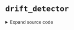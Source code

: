# <code>drift_detector</code>
<details class="source">
<summary>
<span>Expand source code</span>
</summary>
<pre>
```python
import sys
import operator
import functools
import pyspark
from loguru import logger
from pyspark.sql import functions as F
from pyspark.sql import types as T
from pyspark.sql.window import Window

from anovos.data_ingest.data_sampling import data_sample
from anovos.data_transformer.transformers import attribute_binning
from anovos.shared.utils import attributeType_segregation
from .validations import check_distance_method, check_list_of_columns


@check_distance_method
@check_list_of_columns
def statistics(
    spark,
    idf_target,
    idf_source,
    list_of_cols="all",
    drop_cols=None,
    method_type="PSI",
    bin_method="equal_range",
    bin_size=10,
    threshold=0.1,
    use_sampling=True,
    sample_method="random",
    strata_cols="all",
    stratified_type="population",
    sample_size=100000,
    sample_seed=42,
    persist=True,
    persist_option=pyspark.StorageLevel.MEMORY_AND_DISK,
    pre_existing_source=False,
    source_save=True,
    source_path="NA",
    model_directory="drift_statistics",
    print_impact=False,
):
    """
    When the performance of a deployed machine learning model degrades in production, one potential reason is that
    the data used in training and prediction are not following the same distribution.

    Data drift mainly includes the following manifestations:

    - Covariate shift: training and test data follow different distributions. For example, An algorithm predicting
    income that is trained on younger population but tested on older population.
    - Prior probability shift: change of prior probability. For example in a spam classification problem,
    the proportion of spam emails changes from 0.2
    in training data to 0.6 in testing data.
    - Concept shift: the distribution of the target variable changes given fixed input values. For example in
    the same spam classification problem, emails tagged as spam in training data are more likely to be tagged
    as non-spam in testing data.

    In our module, we mainly focus on covariate shift detection.

    In summary, given 2 datasets, source and target datasets, we would like to quantify the drift of some numerical
    attributes from source to target datasets. The whole process can be broken down into 2 steps: (1) convert each
    attribute of interest in source and target datasets into source and target probability distributions. (2)
    calculate the statistical distance between source and target distributions for each attribute.

    In the first step, attribute_binning is firstly performed to bin the numerical attributes of the source dataset,
    which requires two input variables: bin_method and bin_size. The same binning method is applied on the target
    dataset to align two results. The probability distributions are computed by dividing the frequency of each bin by
    the total frequency.

    In the second step, 4 choices of statistical metrics are provided to measure the data drift of an attribute from
    source to target distribution: Population Stability Index (PSI), Jensen-Shannon Divergence (JSD),
    Hellinger Distance (HD) and Kolmogorov-Smirnov Distance (KS).

    They are calculated as below:
    For two discrete probability distributions *P=(p_1,…,p_k)* and *Q=(q_1,…,q_k),*

    ![https://raw.githubusercontent.com/anovos/anovos-docs/main/docs/assets/drift_stats_formulae.png](https://raw.githubusercontent.com/anovos/anovos-docs/main/docs/assets/drift_stats_formulae.png)

    A threshold can be set to flag out drifted attributes. If multiple statistical metrics have been calculated,
    an attribute will be marked as drifted if any of its statistical metric is larger than the threshold.

    This function can be used in many scenarios. For example:

    1. Attribute level data drift can be analysed together with the attribute importance of a machine learning model.
    The more important an attribute is, the more attention it needs to be given if drift presents.
    2. To analyse data drift over time, one can treat one dataset as the source / baseline dataset and multiple
    datasets as the target datasets. Drift analysis can be performed between the source dataset and each of the
    target dataset to quantify the drift over time.

    Parameters
    ----------
    spark
        Spark Session
    idf_target
        Input Dataframe
    idf_source
        Baseline/Source Dataframe. This argument is ignored if pre_existing_source is True.
    list_of_cols
        List of columns to check drift e.g., ["col1","col2"].
        Alternatively, columns can be specified in a string format,
        where different column names are separated by pipe delimiter “|” e.g., "col1|col2".
        "all" can be passed to include all (non-array) columns for analysis.
        Please note that this argument is used in conjunction with drop_cols i.e. a column mentioned in
        drop_cols argument is not considered for analysis even if it is mentioned in list_of_cols. (Default value = "all")
    drop_cols
        List of columns to be dropped e.g., ["col1","col2"].
        Alternatively, columns can be specified in a string format,
        where different column names are separated by pipe delimiter “|” e.g., "col1|col2". (Default value = None)
    method_type
        "PSI", "JSD", "HD", "KS","all".
        "all" can be passed to calculate all drift metrics.
        One or more methods can be passed in a form of list or string where different metrics are separated
        by pipe delimiter “|” e.g. ["PSI", "JSD"] or "PSI|JSD". (Default value = "PSI")
    bin_method
        String argument - "equal_frequency" or "equal_range".
        In "equal_range" method, each bin is of equal size/width and in "equal_frequency", each bin
        has equal no. of rows, though the width of bins may vary. (Default value = "equal_range")
    bin_size
        Integer argument - Number of bins for creating histogram. (Default value = 10)
    threshold
        Float argument - A column is flagged if any drift metric is above the threshold. (Default value = 0.1)
    use_sampling
        Boolean argument - True or False. This argument is used to determine whether to use random sample method on
        source and target dataset, True will enable the use of sample method, otherwise False.
        It is recommended to set this as True for large datasets. (Default value = True)
    sample_method
        String argument - "random" or "stratified".
        If use_sampling is True, this argument is used to determine the sampling method.
        "stratified" for Stratified sampling, "random" for Random Sampling.
        For more details, please refer to https://docs.anovos.ai/api/data_ingest/data_sampling.html.
        (Default value = "random")
    strata_cols
        If use_sampling is True and sample_method is "stratified", this argument is used to determine the list
        of columns used to be treated as strata. For more details, please refer to
        https://docs.anovos.ai/api/data_ingest/data_sampling.html. (Default value = "all")
    stratified_type
        String argument - "population" or "balanced". If use_sampling is True and sample_method is "stratified",
        this string argument is used to determine the stratified sampling method. "population" stands for
        Proportionate Stratified Sampling, "balanced" stands for Optimum Stratified Sampling.
        For more details, please refer to
        https://docs.anovos.ai/api/data_ingest/data_sampling.html. (Default value = "population")
    sample_size
        Integer argument - If use_sampling is True, this argument is used to determine the sample size of sampling method.
        (Default value = 100000)
    sample_seed
        Integer argument - If use_sampling is True, this argument is used to determine the seed of sampling method.
        (Default value = 42)
    persist
        Boolean argument - True or False. This argument is used to determine whether to persist on
        binning result of source and target dataset, True will enable the use of persist, otherwise False.
        It is recommended to set this as True for large datasets. (Default value = True)
    persist_option
        If persist is True, this argument is used to determine the type of persist.
        (Default value = pyspark.StorageLevel.MEMORY_AND_DISK)
    pre_existing_source
        Boolean argument – True or False. True if the drift_statistics folder (binning model &
        frequency counts for each attribute) exists already, False Otherwise. (Default value = False)
    source_save
        Boolean argument - True or False. This argument will determine whether or not to save the source to source_path.
        (Default value = False)
    source_path
        If pre_existing_source is False, this argument can be used for saving the drift_statistics folder.
        The drift_statistics folder will have attribute_binning (binning model) & frequency_counts sub-folders.
        If pre_existing_source is True, this argument is path for referring the drift_statistics folder.
        Default "NA" for temporarily saving data in "intermediate_data/" folder. (Default value = "NA")
    model_directory
        If pre_existing_source is False, this argument can be used for saving the drift stats to folder.
        The default drift statics directory is drift_statistics folder will have attribute_binning
        If pre_existing_source is True, this argument is model_directory for referring the drift statistics dir.
        Default "drift_statistics" for temporarily saving source dataset attribute_binning folder.
        (Default value = "drift_statistics")
    print_impact
        Boolean argument - True or False. This argument is to print out the drift statistics of all attributes
        and attributes meeting the threshold. (Default value = False)

    Returns
    -------
    DataFrame
        [attribute, *metric, flagged]
        Number of columns will be dependent on method argument. There will be one column for each drift method/metric.

    """
    drop_cols = drop_cols or []
    num_cols = attributeType_segregation(idf_target.select(list_of_cols))[0]

    count_target = idf_target.count()
    count_source = idf_source.count()
    if use_sampling:
        if count_target > sample_size:
            idf_target = data_sample(
                idf_target,
                strata_cols=strata_cols,
                fraction=sample_size / count_target,
                method_type=sample_method,
                stratified_type=stratified_type,
                seed_value=sample_seed,
            )
            if persist:
                idf_target = idf_target.persist(persist_option)
            count_target = idf_target.count()
        if count_source > sample_size:
            idf_source = data_sample(
                idf_source,
                strata_cols=strata_cols,
                fraction=sample_size / count_source,
                method_type=sample_method,
                stratified_type=stratified_type,
                seed_value=sample_seed,
            )
            if persist:
                idf_source = idf_source.persist(persist_option)
            count_source = idf_source.count()

    if source_path == "NA":
        source_path = "intermediate_data"

    if not pre_existing_source:
        source_bin = attribute_binning(
            spark,
            idf_source,
            list_of_cols=num_cols,
            method_type=bin_method,
            bin_size=bin_size,
            pre_existing_model=False,
            model_path=source_path + "/" + model_directory,
        )
        if persist:
            source_bin = source_bin.persist(persist_option)

    target_bin = attribute_binning(
        spark,
        idf_target,
        list_of_cols=num_cols,
        method_type=bin_method,
        bin_size=bin_size,
        pre_existing_model=True,
        model_path=source_path + "/" + model_directory,
    )

    if persist:
        target_bin = target_bin.persist(persist_option)

    temp_list = []
    for i in list_of_cols:
        temp_method_join_list = []
        if pre_existing_source:
            x = spark.read.csv(
                source_path + "/" + model_directory + "/frequency_counts/" + i,
                header=True,
                inferSchema=True,
            )
        else:
            x = (
                source_bin.groupBy(i)
                .agg((F.count(i) / count_source).alias("p"))
                .fillna(-1)
            )
            if source_save:
                x.coalesce(1).write.csv(
                    source_path + "/" + model_directory + "/frequency_counts/" + i,
                    header=True,
                    mode="overwrite",
                )

        y = target_bin.groupBy(i).agg((F.count(i) / count_target).alias("q")).fillna(-1)

        xy = (
            x.join(y, i, "full_outer")
            .fillna(0.0001, subset=["p", "q"])
            .replace(0, 0.0001)
            .orderBy(i)
        )

        if "PSI" in method_type:
            xy_psi = (
                xy.withColumn(
                    "deduct_ln_mul",
                    ((F.col("p") - F.col("q")) * (F.log(F.col("p") / F.col("q")))),
                )
                .select(F.sum(F.col("deduct_ln_mul")).alias("PSI"))
                .withColumn("attribute", F.lit(str(i)))
                .select("attribute", "PSI")
            )
            temp_method_join_list.append(xy_psi)

        if "HD" in method_type:
            xy_hd = (
                xy.withColumn(
                    "pow",
                    F.pow((F.sqrt(F.col("p")) - F.sqrt(F.col("q"))), 2),
                )
                .select(F.sqrt(F.sum(F.col("pow")) / 2).alias("HD"))
                .withColumn("attribute", F.lit(str(i)))
                .select("attribute", "HD")
            )
            temp_method_join_list.append(xy_hd)

        if "JSD" in method_type:
            xy_jsd = (
                xy.withColumn("m", ((F.col("p") + F.col("q")) / 2))
                .withColumn("log_pm", (F.col("p") * F.log(F.col("p") / F.col("m"))))
                .withColumn("log_qm", (F.col("q") * F.log(F.col("q") / F.col("m"))))
                .select(
                    F.sum(F.col("log_pm")).alias("pm"),
                    F.sum(F.col("log_qm")).alias("qm"),
                )
                .select(((F.col("pm") + F.col("qm")) / 2).alias("JSD"))
                .withColumn("attribute", F.lit(str(i)))
                .select("attribute", "JSD")
            )
            temp_method_join_list.append(xy_jsd)

        if "KS" in method_type:
            xy_ks = (
                xy.withColumn(
                    "cum_sum_p",
                    F.sum(F.col("p")).over(
                        Window.partitionBy().orderBy().rowsBetween(-sys.maxsize, 0)
                    ),
                )
                .withColumn(
                    "cum_sum_q",
                    F.sum(F.col("q")).over(
                        Window.partitionBy().orderBy().rowsBetween(-sys.maxsize, 0)
                    ),
                )
                .withColumn(
                    "deduct_abs", F.abs(F.col("cum_sum_p") - F.col("cum_sum_q"))
                )
                .select(
                    F.max(F.col("deduct_abs")).alias("KS"),
                )
                .withColumn("attribute", F.lit(str(i)))
                .select("attribute", "KS")
            )
            temp_method_join_list.append(xy_ks)

        xy_temp = temp_method_join_list[0]
        if len(temp_method_join_list) > 1:
            for count in range(1, len(temp_method_join_list)):
                xy_temp = xy_temp.join(
                    temp_method_join_list[count], "attribute", "inner"
                )

        temp_list.append(xy_temp)

    def unionAll(dfs):
        first, *_ = dfs
        return first.sql_ctx.createDataFrame(
            first.sql_ctx._sc.union([df.rdd for df in dfs]), first.schema
        )

    odf_union = unionAll(temp_list)
    cond_expr = functools.reduce(
        operator.or_, [(F.col(c) > threshold) for c in odf_union.columns[1:]]
    )
    odf = odf_union.withColumn("flagged", F.when(cond_expr, 1).otherwise(0))

    if print_impact:
        logger.info("All Attributes:")
        odf.show(len(list_of_cols))
        logger.info("Attributes meeting Data Drift threshold:")
        drift = odf.where(F.col("flagged") == 1)
        drift.show(drift.count())

    if persist:
        idf_target.unpersist()
        idf_source.unpersist()
        if not pre_existing_source:
            source_bin.unpersist()
        target_bin.unpersist()
    return odf
```
</pre>
</details>
## Functions
<dl>
<dt id="anovos.drift_stability.drift_detector.statistics"><code class="name flex hljs csharp">
<span class="k">def</span> <span class="nf"><span class="ident">statistics</span></span>(<span class="n">spark, idf_target, idf_source, list_of_cols='all', drop_cols=None, method_type='PSI', bin_method='equal_range', bin_size=10, threshold=0.1, use_sampling=True, sample_method='random', strata_cols='all', stratified_type='population', sample_size=100000, sample_seed=42, persist=True, persist_option=StorageLevel(True, True, False, False, 1), pre_existing_source=False, source_save=True, source_path='NA', model_directory='drift_statistics', print_impact=False)</span>
</code></dt>
<dd>
<div class="desc"><p>When the performance of a deployed machine learning model degrades in production, one potential reason is that
the data used in training and prediction are not following the same distribution.</p>
<p>Data drift mainly includes the following manifestations:</p>
<ul>
<li>Covariate shift: training and test data follow different distributions. For example, An algorithm predicting
income that is trained on younger population but tested on older population.</li>
<li>Prior probability shift: change of prior probability. For example in a spam classification problem,
the proportion of spam emails changes from 0.2
in training data to 0.6 in testing data.</li>
<li>Concept shift: the distribution of the target variable changes given fixed input values. For example in
the same spam classification problem, emails tagged as spam in training data are more likely to be tagged
as non-spam in testing data.</li>
</ul>
<p>In our module, we mainly focus on covariate shift detection.</p>
<p>In summary, given 2 datasets, source and target datasets, we would like to quantify the drift of some numerical
attributes from source to target datasets. The whole process can be broken down into 2 steps: (1) convert each
attribute of interest in source and target datasets into source and target probability distributions. (2)
calculate the statistical distance between source and target distributions for each attribute.</p>
<p>In the first step, attribute_binning is firstly performed to bin the numerical attributes of the source dataset,
which requires two input variables: bin_method and bin_size. The same binning method is applied on the target
dataset to align two results. The probability distributions are computed by dividing the frequency of each bin by
the total frequency.</p>
<p>In the second step, 4 choices of statistical metrics are provided to measure the data drift of an attribute from
source to target distribution: Population Stability Index (PSI), Jensen-Shannon Divergence (JSD),
Hellinger Distance (HD) and Kolmogorov-Smirnov Distance (KS).</p>
<p>They are calculated as below:
For two discrete probability distributions <em>P=(p_1,…,p_k)</em> and <em>Q=(q_1,…,q_k),</em></p>
<p><img alt="https://raw.githubusercontent.com/anovos/anovos-docs/main/docs/assets/drift_stats_formulae.png" src="https://raw.githubusercontent.com/anovos/anovos-docs/main/docs/assets/drift_stats_formulae.png"></p>
<p>A threshold can be set to flag out drifted attributes. If multiple statistical metrics have been calculated,
an attribute will be marked as drifted if any of its statistical metric is larger than the threshold.</p>
<p>This function can be used in many scenarios. For example:</p>
<ol>
<li>Attribute level data drift can be analysed together with the attribute importance of a machine learning model.
The more important an attribute is, the more attention it needs to be given if drift presents.</li>
<li>To analyse data drift over time, one can treat one dataset as the source / baseline dataset and multiple
datasets as the target datasets. Drift analysis can be performed between the source dataset and each of the
target dataset to quantify the drift over time.</li>
</ol>
<h2 id="parameters">Parameters</h2>
<dl>
<dt><strong><code>spark</code></strong></dt>
<dd>Spark Session</dd>
<dt><strong><code>idf_target</code></strong></dt>
<dd>Input Dataframe</dd>
<dt><strong><code>idf_source</code></strong></dt>
<dd>Baseline/Source Dataframe. This argument is ignored if pre_existing_source is True.</dd>
<dt><strong><code>list_of_cols</code></strong></dt>
<dd>List of columns to check drift e.g., ["col1","col2"].
Alternatively, columns can be specified in a string format,
where different column names are separated by pipe delimiter “|” e.g., "col1|col2".
"all" can be passed to include all (non-array) columns for analysis.
Please note that this argument is used in conjunction with drop_cols i.e. a column mentioned in
drop_cols argument is not considered for analysis even if it is mentioned in list_of_cols. (Default value = "all")</dd>
<dt><strong><code>drop_cols</code></strong></dt>
<dd>List of columns to be dropped e.g., ["col1","col2"].
Alternatively, columns can be specified in a string format,
where different column names are separated by pipe delimiter “|” e.g., "col1|col2". (Default value = None)</dd>
<dt><strong><code>method_type</code></strong></dt>
<dd>"PSI", "JSD", "HD", "KS","all".
"all" can be passed to calculate all drift metrics.
One or more methods can be passed in a form of list or string where different metrics are separated
by pipe delimiter “|” e.g. ["PSI", "JSD"] or "PSI|JSD". (Default value = "PSI")</dd>
<dt><strong><code>bin_method</code></strong></dt>
<dd>String argument - "equal_frequency" or "equal_range".
In "equal_range" method, each bin is of equal size/width and in "equal_frequency", each bin
has equal no. of rows, though the width of bins may vary. (Default value = "equal_range")</dd>
<dt><strong><code>bin_size</code></strong></dt>
<dd>Integer argument - Number of bins for creating histogram. (Default value = 10)</dd>
<dt><strong><code>threshold</code></strong></dt>
<dd>Float argument - A column is flagged if any drift metric is above the threshold. (Default value = 0.1)</dd>
<dt><strong><code>use_sampling</code></strong></dt>
<dd>Boolean argument - True or False. This argument is used to determine whether to use random sample method on
source and target dataset, True will enable the use of sample method, otherwise False.
It is recommended to set this as True for large datasets. (Default value = True)</dd>
<dt><strong><code>sample_method</code></strong></dt>
<dd>String argument - "random" or "stratified".
If use_sampling is True, this argument is used to determine the sampling method.
"stratified" for Stratified sampling, "random" for Random Sampling.
For more details, please refer to <a href="https://docs.anovos.ai/api/data_ingest/data_sampling.html.">https://docs.anovos.ai/api/data_ingest/data_sampling.html.</a>
(Default value = "random")</dd>
<dt><strong><code>strata_cols</code></strong></dt>
<dd>If use_sampling is True and sample_method is "stratified", this argument is used to determine the list
of columns used to be treated as strata. For more details, please refer to
<a href="https://docs.anovos.ai/api/data_ingest/data_sampling.html.">https://docs.anovos.ai/api/data_ingest/data_sampling.html.</a> (Default value = "all")</dd>
<dt><strong><code>stratified_type</code></strong></dt>
<dd>String argument - "population" or "balanced". If use_sampling is True and sample_method is "stratified",
this string argument is used to determine the stratified sampling method. "population" stands for
Proportionate Stratified Sampling, "balanced" stands for Optimum Stratified Sampling.
For more details, please refer to
<a href="https://docs.anovos.ai/api/data_ingest/data_sampling.html.">https://docs.anovos.ai/api/data_ingest/data_sampling.html.</a> (Default value = "population")</dd>
<dt><strong><code>sample_size</code></strong></dt>
<dd>Integer argument - If use_sampling is True, this argument is used to determine the sample size of sampling method.
(Default value = 100000)</dd>
<dt><strong><code>sample_seed</code></strong></dt>
<dd>Integer argument - If use_sampling is True, this argument is used to determine the seed of sampling method.
(Default value = 42)</dd>
<dt><strong><code>persist</code></strong></dt>
<dd>Boolean argument - True or False. This argument is used to determine whether to persist on
binning result of source and target dataset, True will enable the use of persist, otherwise False.
It is recommended to set this as True for large datasets. (Default value = True)</dd>
<dt><strong><code>persist_option</code></strong></dt>
<dd>If persist is True, this argument is used to determine the type of persist.
(Default value = pyspark.StorageLevel.MEMORY_AND_DISK)</dd>
<dt><strong><code>pre_existing_source</code></strong></dt>
<dd>Boolean argument – True or False. True if the drift_statistics folder (binning model &amp;
frequency counts for each attribute) exists already, False Otherwise. (Default value = False)</dd>
<dt><strong><code>source_save</code></strong></dt>
<dd>Boolean argument - True or False. This argument will determine whether or not to save the source to source_path.
(Default value = False)</dd>
<dt><strong><code>source_path</code></strong></dt>
<dd>If pre_existing_source is False, this argument can be used for saving the drift_statistics folder.
The drift_statistics folder will have attribute_binning (binning model) &amp; frequency_counts sub-folders.
If pre_existing_source is True, this argument is path for referring the drift_statistics folder.
Default "NA" for temporarily saving data in "intermediate_data/" folder. (Default value = "NA")</dd>
<dt><strong><code>model_directory</code></strong></dt>
<dd>If pre_existing_source is False, this argument can be used for saving the drift stats to folder.
The default drift statics directory is drift_statistics folder will have attribute_binning
If pre_existing_source is True, this argument is model_directory for referring the drift statistics dir.
Default "drift_statistics" for temporarily saving source dataset attribute_binning folder.
(Default value = "drift_statistics")</dd>
<dt><strong><code>print_impact</code></strong></dt>
<dd>Boolean argument - True or False. This argument is to print out the drift statistics of all attributes
and attributes meeting the threshold. (Default value = False)</dd>
</dl>
<h2 id="returns">Returns</h2>
<dl>
<dt><code>DataFrame</code></dt>
<dd>[attribute, *metric, flagged]
Number of columns will be dependent on method argument. There will be one column for each drift method/metric.</dd>
</dl></div>
<details class="source">
<summary>
<span>Expand source code</span>
</summary>
<pre>
```python
@check_distance_method
@check_list_of_columns
def statistics(
    spark,
    idf_target,
    idf_source,
    list_of_cols="all",
    drop_cols=None,
    method_type="PSI",
    bin_method="equal_range",
    bin_size=10,
    threshold=0.1,
    use_sampling=True,
    sample_method="random",
    strata_cols="all",
    stratified_type="population",
    sample_size=100000,
    sample_seed=42,
    persist=True,
    persist_option=pyspark.StorageLevel.MEMORY_AND_DISK,
    pre_existing_source=False,
    source_save=True,
    source_path="NA",
    model_directory="drift_statistics",
    print_impact=False,
):
    """
    When the performance of a deployed machine learning model degrades in production, one potential reason is that
    the data used in training and prediction are not following the same distribution.

    Data drift mainly includes the following manifestations:

    - Covariate shift: training and test data follow different distributions. For example, An algorithm predicting
    income that is trained on younger population but tested on older population.
    - Prior probability shift: change of prior probability. For example in a spam classification problem,
    the proportion of spam emails changes from 0.2
    in training data to 0.6 in testing data.
    - Concept shift: the distribution of the target variable changes given fixed input values. For example in
    the same spam classification problem, emails tagged as spam in training data are more likely to be tagged
    as non-spam in testing data.

    In our module, we mainly focus on covariate shift detection.

    In summary, given 2 datasets, source and target datasets, we would like to quantify the drift of some numerical
    attributes from source to target datasets. The whole process can be broken down into 2 steps: (1) convert each
    attribute of interest in source and target datasets into source and target probability distributions. (2)
    calculate the statistical distance between source and target distributions for each attribute.

    In the first step, attribute_binning is firstly performed to bin the numerical attributes of the source dataset,
    which requires two input variables: bin_method and bin_size. The same binning method is applied on the target
    dataset to align two results. The probability distributions are computed by dividing the frequency of each bin by
    the total frequency.

    In the second step, 4 choices of statistical metrics are provided to measure the data drift of an attribute from
    source to target distribution: Population Stability Index (PSI), Jensen-Shannon Divergence (JSD),
    Hellinger Distance (HD) and Kolmogorov-Smirnov Distance (KS).

    They are calculated as below:
    For two discrete probability distributions *P=(p_1,…,p_k)* and *Q=(q_1,…,q_k),*

    ![https://raw.githubusercontent.com/anovos/anovos-docs/main/docs/assets/drift_stats_formulae.png](https://raw.githubusercontent.com/anovos/anovos-docs/main/docs/assets/drift_stats_formulae.png)

    A threshold can be set to flag out drifted attributes. If multiple statistical metrics have been calculated,
    an attribute will be marked as drifted if any of its statistical metric is larger than the threshold.

    This function can be used in many scenarios. For example:

    1. Attribute level data drift can be analysed together with the attribute importance of a machine learning model.
    The more important an attribute is, the more attention it needs to be given if drift presents.
    2. To analyse data drift over time, one can treat one dataset as the source / baseline dataset and multiple
    datasets as the target datasets. Drift analysis can be performed between the source dataset and each of the
    target dataset to quantify the drift over time.

    Parameters
    ----------
    spark
        Spark Session
    idf_target
        Input Dataframe
    idf_source
        Baseline/Source Dataframe. This argument is ignored if pre_existing_source is True.
    list_of_cols
        List of columns to check drift e.g., ["col1","col2"].
        Alternatively, columns can be specified in a string format,
        where different column names are separated by pipe delimiter “|” e.g., "col1|col2".
        "all" can be passed to include all (non-array) columns for analysis.
        Please note that this argument is used in conjunction with drop_cols i.e. a column mentioned in
        drop_cols argument is not considered for analysis even if it is mentioned in list_of_cols. (Default value = "all")
    drop_cols
        List of columns to be dropped e.g., ["col1","col2"].
        Alternatively, columns can be specified in a string format,
        where different column names are separated by pipe delimiter “|” e.g., "col1|col2". (Default value = None)
    method_type
        "PSI", "JSD", "HD", "KS","all".
        "all" can be passed to calculate all drift metrics.
        One or more methods can be passed in a form of list or string where different metrics are separated
        by pipe delimiter “|” e.g. ["PSI", "JSD"] or "PSI|JSD". (Default value = "PSI")
    bin_method
        String argument - "equal_frequency" or "equal_range".
        In "equal_range" method, each bin is of equal size/width and in "equal_frequency", each bin
        has equal no. of rows, though the width of bins may vary. (Default value = "equal_range")
    bin_size
        Integer argument - Number of bins for creating histogram. (Default value = 10)
    threshold
        Float argument - A column is flagged if any drift metric is above the threshold. (Default value = 0.1)
    use_sampling
        Boolean argument - True or False. This argument is used to determine whether to use random sample method on
        source and target dataset, True will enable the use of sample method, otherwise False.
        It is recommended to set this as True for large datasets. (Default value = True)
    sample_method
        String argument - "random" or "stratified".
        If use_sampling is True, this argument is used to determine the sampling method.
        "stratified" for Stratified sampling, "random" for Random Sampling.
        For more details, please refer to https://docs.anovos.ai/api/data_ingest/data_sampling.html.
        (Default value = "random")
    strata_cols
        If use_sampling is True and sample_method is "stratified", this argument is used to determine the list
        of columns used to be treated as strata. For more details, please refer to
        https://docs.anovos.ai/api/data_ingest/data_sampling.html. (Default value = "all")
    stratified_type
        String argument - "population" or "balanced". If use_sampling is True and sample_method is "stratified",
        this string argument is used to determine the stratified sampling method. "population" stands for
        Proportionate Stratified Sampling, "balanced" stands for Optimum Stratified Sampling.
        For more details, please refer to
        https://docs.anovos.ai/api/data_ingest/data_sampling.html. (Default value = "population")
    sample_size
        Integer argument - If use_sampling is True, this argument is used to determine the sample size of sampling method.
        (Default value = 100000)
    sample_seed
        Integer argument - If use_sampling is True, this argument is used to determine the seed of sampling method.
        (Default value = 42)
    persist
        Boolean argument - True or False. This argument is used to determine whether to persist on
        binning result of source and target dataset, True will enable the use of persist, otherwise False.
        It is recommended to set this as True for large datasets. (Default value = True)
    persist_option
        If persist is True, this argument is used to determine the type of persist.
        (Default value = pyspark.StorageLevel.MEMORY_AND_DISK)
    pre_existing_source
        Boolean argument – True or False. True if the drift_statistics folder (binning model &
        frequency counts for each attribute) exists already, False Otherwise. (Default value = False)
    source_save
        Boolean argument - True or False. This argument will determine whether or not to save the source to source_path.
        (Default value = False)
    source_path
        If pre_existing_source is False, this argument can be used for saving the drift_statistics folder.
        The drift_statistics folder will have attribute_binning (binning model) & frequency_counts sub-folders.
        If pre_existing_source is True, this argument is path for referring the drift_statistics folder.
        Default "NA" for temporarily saving data in "intermediate_data/" folder. (Default value = "NA")
    model_directory
        If pre_existing_source is False, this argument can be used for saving the drift stats to folder.
        The default drift statics directory is drift_statistics folder will have attribute_binning
        If pre_existing_source is True, this argument is model_directory for referring the drift statistics dir.
        Default "drift_statistics" for temporarily saving source dataset attribute_binning folder.
        (Default value = "drift_statistics")
    print_impact
        Boolean argument - True or False. This argument is to print out the drift statistics of all attributes
        and attributes meeting the threshold. (Default value = False)

    Returns
    -------
    DataFrame
        [attribute, *metric, flagged]
        Number of columns will be dependent on method argument. There will be one column for each drift method/metric.

    """
    drop_cols = drop_cols or []
    num_cols = attributeType_segregation(idf_target.select(list_of_cols))[0]

    count_target = idf_target.count()
    count_source = idf_source.count()
    if use_sampling:
        if count_target > sample_size:
            idf_target = data_sample(
                idf_target,
                strata_cols=strata_cols,
                fraction=sample_size / count_target,
                method_type=sample_method,
                stratified_type=stratified_type,
                seed_value=sample_seed,
            )
            if persist:
                idf_target = idf_target.persist(persist_option)
            count_target = idf_target.count()
        if count_source > sample_size:
            idf_source = data_sample(
                idf_source,
                strata_cols=strata_cols,
                fraction=sample_size / count_source,
                method_type=sample_method,
                stratified_type=stratified_type,
                seed_value=sample_seed,
            )
            if persist:
                idf_source = idf_source.persist(persist_option)
            count_source = idf_source.count()

    if source_path == "NA":
        source_path = "intermediate_data"

    if not pre_existing_source:
        source_bin = attribute_binning(
            spark,
            idf_source,
            list_of_cols=num_cols,
            method_type=bin_method,
            bin_size=bin_size,
            pre_existing_model=False,
            model_path=source_path + "/" + model_directory,
        )
        if persist:
            source_bin = source_bin.persist(persist_option)

    target_bin = attribute_binning(
        spark,
        idf_target,
        list_of_cols=num_cols,
        method_type=bin_method,
        bin_size=bin_size,
        pre_existing_model=True,
        model_path=source_path + "/" + model_directory,
    )

    if persist:
        target_bin = target_bin.persist(persist_option)

    temp_list = []
    for i in list_of_cols:
        temp_method_join_list = []
        if pre_existing_source:
            x = spark.read.csv(
                source_path + "/" + model_directory + "/frequency_counts/" + i,
                header=True,
                inferSchema=True,
            )
        else:
            x = (
                source_bin.groupBy(i)
                .agg((F.count(i) / count_source).alias("p"))
                .fillna(-1)
            )
            if source_save:
                x.coalesce(1).write.csv(
                    source_path + "/" + model_directory + "/frequency_counts/" + i,
                    header=True,
                    mode="overwrite",
                )

        y = target_bin.groupBy(i).agg((F.count(i) / count_target).alias("q")).fillna(-1)

        xy = (
            x.join(y, i, "full_outer")
            .fillna(0.0001, subset=["p", "q"])
            .replace(0, 0.0001)
            .orderBy(i)
        )

        if "PSI" in method_type:
            xy_psi = (
                xy.withColumn(
                    "deduct_ln_mul",
                    ((F.col("p") - F.col("q")) * (F.log(F.col("p") / F.col("q")))),
                )
                .select(F.sum(F.col("deduct_ln_mul")).alias("PSI"))
                .withColumn("attribute", F.lit(str(i)))
                .select("attribute", "PSI")
            )
            temp_method_join_list.append(xy_psi)

        if "HD" in method_type:
            xy_hd = (
                xy.withColumn(
                    "pow",
                    F.pow((F.sqrt(F.col("p")) - F.sqrt(F.col("q"))), 2),
                )
                .select(F.sqrt(F.sum(F.col("pow")) / 2).alias("HD"))
                .withColumn("attribute", F.lit(str(i)))
                .select("attribute", "HD")
            )
            temp_method_join_list.append(xy_hd)

        if "JSD" in method_type:
            xy_jsd = (
                xy.withColumn("m", ((F.col("p") + F.col("q")) / 2))
                .withColumn("log_pm", (F.col("p") * F.log(F.col("p") / F.col("m"))))
                .withColumn("log_qm", (F.col("q") * F.log(F.col("q") / F.col("m"))))
                .select(
                    F.sum(F.col("log_pm")).alias("pm"),
                    F.sum(F.col("log_qm")).alias("qm"),
                )
                .select(((F.col("pm") + F.col("qm")) / 2).alias("JSD"))
                .withColumn("attribute", F.lit(str(i)))
                .select("attribute", "JSD")
            )
            temp_method_join_list.append(xy_jsd)

        if "KS" in method_type:
            xy_ks = (
                xy.withColumn(
                    "cum_sum_p",
                    F.sum(F.col("p")).over(
                        Window.partitionBy().orderBy().rowsBetween(-sys.maxsize, 0)
                    ),
                )
                .withColumn(
                    "cum_sum_q",
                    F.sum(F.col("q")).over(
                        Window.partitionBy().orderBy().rowsBetween(-sys.maxsize, 0)
                    ),
                )
                .withColumn(
                    "deduct_abs", F.abs(F.col("cum_sum_p") - F.col("cum_sum_q"))
                )
                .select(
                    F.max(F.col("deduct_abs")).alias("KS"),
                )
                .withColumn("attribute", F.lit(str(i)))
                .select("attribute", "KS")
            )
            temp_method_join_list.append(xy_ks)

        xy_temp = temp_method_join_list[0]
        if len(temp_method_join_list) > 1:
            for count in range(1, len(temp_method_join_list)):
                xy_temp = xy_temp.join(
                    temp_method_join_list[count], "attribute", "inner"
                )

        temp_list.append(xy_temp)

    def unionAll(dfs):
        first, *_ = dfs
        return first.sql_ctx.createDataFrame(
            first.sql_ctx._sc.union([df.rdd for df in dfs]), first.schema
        )

    odf_union = unionAll(temp_list)
    cond_expr = functools.reduce(
        operator.or_, [(F.col(c) > threshold) for c in odf_union.columns[1:]]
    )
    odf = odf_union.withColumn("flagged", F.when(cond_expr, 1).otherwise(0))

    if print_impact:
        logger.info("All Attributes:")
        odf.show(len(list_of_cols))
        logger.info("Attributes meeting Data Drift threshold:")
        drift = odf.where(F.col("flagged") == 1)
        drift.show(drift.count())

    if persist:
        idf_target.unpersist()
        idf_source.unpersist()
        if not pre_existing_source:
            source_bin.unpersist()
        target_bin.unpersist()
    return odf
```
</pre>
</details>
</dd>
</dl>